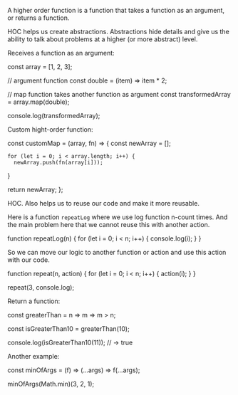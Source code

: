 A higher order function is a function that takes a function as an argument, or returns a function.

HOC helps us create abstractions. Abstractions hide details and give us the ability to talk about problems at a higher (or more abstract) level.

Receives a function as an argument:

const array = [1, 2, 3];


// argument function
const double = (item) => item * 2;


// map function takes another function as argument
const transformedArray = array.map(double);


console.log(transformedArray);

Custom hight-order function:

const customMap = (array, fn) => {
    const newArray = [];
  
    for (let i = 0; i < array.length; i++) {
      newArray.push(fn(array[i]));
  }
  
  return newArray;
};

HOC. Also helps us to reuse our code and make it more reusable. 

Here is a function `repeatLog` where we use log function n-count times. And the main problem here that we cannot reuse this with another action.

function repeatLog(n) {
  for (let i = 0; i < n; i++) {
    console.log(i);
  }
}

So we can move our logic to another function or action and use this action with our code.

function repeat(n, action) {
  for (let i = 0; i < n; i++) {
    action(i);
  }
}

repeat(3, console.log);

Return a function:

const greaterThan = n => m => m > n;

const isGreaterThan10 = greaterThan(10);

console.log(isGreaterThan10(11)); // → true

Another example:

const minOfArgs = (f) => (...args) => f(...args);


minOfArgs(Math.min)(3, 2, 1);

